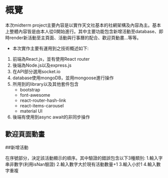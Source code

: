 # 概覽
本次midterm project主要內容是以實作天文社基本的社網架構及內容為主。基本上整體內容皆是由本人從0開始進行。其中主要功能包含新增活動至database、即時render新活動至主頁面、活動與行事曆的配合、歡迎頁動畫...等等。
* 本次實作主要有運用到之技術概述如下:
1. 前端為React.js，並有使用React router
2. 後端為Node.js以及express.js
3. 在API部分選用socket.io
4. database使用mongoDB，並用mongoose進行操作
5. 所用到的library以及其他套件包含
   * bootstrap
   * font-awesome
   * react-router-hash-link
   * react-items-carousel
   * material UI
6. 後端有使用到async await的非同步操作

## 歡迎頁面動畫

##新增活動

在序號部分，決定該活動顯示的順序。其中驗證的錯誤包含以下3種類別:
1.輸入字串非數字(利用isNan驗證)
2.輸入數字大於現有活動數量+1
3.輸入小於1
4.輸入數字重複
